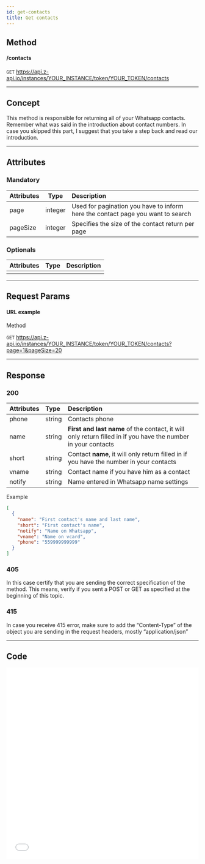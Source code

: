 ```yaml
---
id: get-contacts
title: Get contacts
---
```


## Method

#### /contacts

`GET` https://api.z-api.io/instances/YOUR_INSTANCE/token/YOUR_TOKEN/contacts

---

## Concept

This method is responsible for returning all of your Whatsapp contacts. Remember what was said in the introduction about contact numbers. In case you skipped this part, I suggest that you take a step back and read our introduction.

---

## Attributes

### Mandatory

| Attributes | Type | Description |
| :-- | :-: | :-- |
| page | integer | Used for pagination you have to inform here the contact page you want to search |
| pageSize | integer | Specifies the size of the contact return per page |

### Optionals

| Attributes | Type | Description |
| :-------- | :--: | :-------- |
|           |      |           |

---

## Request Params

#### URL example

Method

`GET` https://api.z-api.io/instances/YOUR_INSTANCE/token/YOUR_TOKEN/contacts?page=1&pageSize=20

---

## Response

### 200

| Attributes | Type | Description |
| :-- | :-- | :-- |
| phone | string | Contacts phone |
| name | string | **First and last name** of the contact, it will only return filled in if you have the number in your contacts |
| short | string | Contact **name**, it will only return filled in if you have the number in your contacts |
| vname | string | Contact name if you have him as a contact |
| notify | string | Name entered in Whatsapp name settings |

Example 

```json
[
  {
    "name": "First contact's name and last name",
    "short": "First contact's name",
    "notify": "Name on Whatsapp",
    "vname": "Name on vcard",
    "phone": "559999999999"
  }
]
```

### 405

In this case certify that you are sending the correct specification of the method. This means, verify if you sent a POST or GET as specified at the beginning of this topic.

### 415

In case you receive 415 error, make sure to add the “Content-Type” of the object you are sending in the request headers, mostly “application/json”

---

## Code

<iframe src="//api.apiembed.com/?source=https://raw.githubusercontent.com/Z-API/z-api-docs/main/json-examples/get-contacts.json&targets=all" frameborder="0" scrolling="no" width="100%" height="500px" seamless></iframe>
